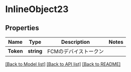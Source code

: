 # InlineObject23

## Properties

Name | Type | Description | Notes
------------ | ------------- | ------------- | -------------
**Token** | **string** | FCMのデバイストークン | 

[[Back to Model list]](../README.md#documentation-for-models) [[Back to API list]](../README.md#documentation-for-api-endpoints) [[Back to README]](../README.md)


